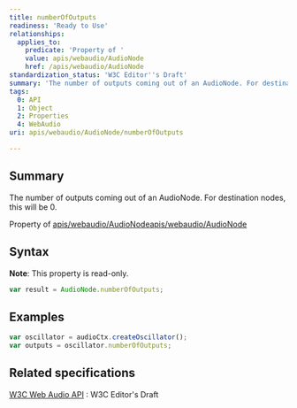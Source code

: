 ```yaml
---
title: numberOfOutputs
readiness: 'Ready to Use'
relationships:
  applies_to:
    predicate: 'Property of '
    value: apis/webaudio/AudioNode
    href: /apis/webaudio/AudioNode
standardization_status: 'W3C Editor''s Draft'
summary: 'The number of outputs coming out of an AudioNode. For destination nodes, this will be 0.'
tags:
  0: API
  1: Object
  2: Properties
  4: WebAudio
uri: apis/webaudio/AudioNode/numberOfOutputs

---
```

## Summary

The number of outputs coming out of an AudioNode. For destination nodes, this will be 0.

Property of [apis/webaudio/AudioNode](/apis/webaudio/AudioNode)[apis/webaudio/AudioNode](/apis/webaudio/AudioNode)

## Syntax

**Note**: This property is read-only.

``` js
var result = AudioNode.numberOfOutputs;
```

## Examples

``` js
var oscillator = audioCtx.createOscillator();
var outputs = oscillator.numberOfOutputs;
```

## Related specifications

[W3C Web Audio API](http://webaudio.github.io/web-audio-api/)
:   W3C Editor's Draft
